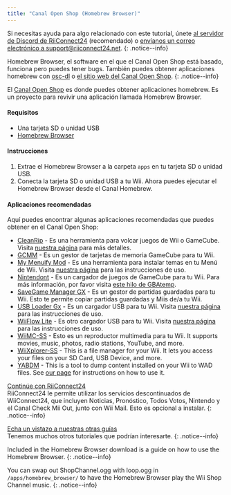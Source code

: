 ```yaml
---
title: "Canal Open Shop (Homebrew Browser)"
---
```


Si necesitas ayuda para algo relacionado con este tutorial, únete [al servidor de Discord de RiiConnect24](https://discord.gg/osc) (recomendado) o [envíanos un correo electrónico a support@riiconnect24.net](mailto:support@riiconnect24.net).
{: .notice--info}

Homebrew Browser, el software en el que el Canal Open Shop está basado, funciona pero puedes tener bugs. También puedes obtener aplicaciones homebrew con [osc-dl](https://github.com/dhtdht020/osc-dl/releases/latest) o [el sitio web del Canal Open Shop](https://oscwii.org/).
{: .notice--info}

El [Canal Open Shop](https://oscwii.org/) es donde puedes obtener aplicaciones homebrew. Es un proyecto para revivir una aplicación llamada Homebrew Browser.

#### Requisitos
* Una tarjeta SD o unidad USB
* [Homebrew Browser](/assets/files/homebrew_browser_v0.3.9e.zip)

#### Instrucciones

1. Extrae el Homebrew Browser a la carpeta `apps` en tu tarjeta SD o unidad USB.
2. Conecta la tarjeta SD o unidad USB a tu Wii. Ahora puedes ejecutar el Homebrew Browser desde el Canal Homebrew.

#### Aplicaciones recomendadas

Aquí puedes encontrar algunas aplicaciones recomendadas que puedes obtener en el Canal Open Shop:

- [CleanRip](https://oscwii.org/library/app/CleanRip) - Es una herramienta para volcar juegos de Wii o GameCube. Visita [nuestra página](dump-games) para más detalles.
- [GCMM](https://oscwii.org/library/app/gcmm) - Es un gestor de tarjetas de memoria GameCube para tu Wii.
- [My Menuify Mod](https://oscwii.org/library/app/mymenuifymod) - Es una herramienta para instalar temas en tu Menú de Wii. Visita [nuestra página](themes) para las instrucciones de uso.
- [Nintendont](https://oscwii.org/library/app/nintendont) - Es un cargador de juegos de GameCube para tu Wii. Para más información, por favor visita [este hilo de GBAtemp](https://gbatemp.net/threads/nintendont.349258/).
- [SaveGame Manager GX](https://oscwii.org/library/app/savegame_manager_gx) - Es un gestor de partidas guardadas para tu Wii. Esto te permite copiar partidas guardadas y Miis de/a tu Wii.
- [USB Loader Gx](https://oscwii.org/library/app/usbloader_gx) - Es un cargador USB para tu Wii. Visita [nuestra página](usbloadergx) para las instrucciones de uso.
- [WiiFlow Lite](https://oscwii.org/library/app/wiiflow) - Es otro cargador USB para tu Wii. Visita [nuestra página](wiiflow) para las instrucciones de uso.
- [WiiMC-SS](https://oscwii.org/library/app/wiimc-ss) - Esto es un reproductor multimedia para tu Wii. It supports movies, music, photos, radio stations, YouTube, and more.
- [WiiXplorer-SS](https://oscwii.org/library/app/wiixplorer-ss) - This is a file manager for your Wii. It lets you access your files on your SD Card, USB Device, and more.
- [YABDM](https://oscwii.org/library/app/Yet-Another-BlueDump-Mod) - This is a tool to dump content installed on your Wii to WAD files. See [our page](dump-wads) for instructions on how to use it.

[ Continúe con RiiConnect24 ](riiconnect24) <br> RiiConnect24 le permite utilizar los servicios descontinuados de WiiConnect24, que incluyen Noticias, Pronóstico, Todos Votos, Nintendo y el Canal Check Mii Out, junto con Wii Mail. Esto es opcional a instalar.
{: .notice--info}

[Echa un vistazo a nuestras otras guías](site-navigation)<br> Tenemos muchos otros tutoriales que podrían interesarte.
{: .notice--info}

Included in the Homebrew Browser download is a guide on how to use the Homebrew Browser.
{: .notice--info}

You can swap out ShopChannel.ogg with loop.ogg in `/apps/homebrew_browser/` to have the Homebrew Browser play the Wii Shop Channel music.
{: .notice--info}
